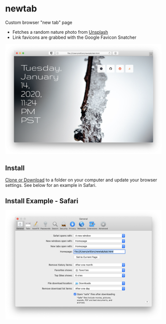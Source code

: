# newtab

Custom browser "new tab" page

- Fetches a random nature photo from [Unsplash](https://unsplash.com/images/nature)
- Link favicons are grabbed with the Google Favicon Snatcher

![screenshot](example.png)

## Install

[Clone or Download](https://help.github.com/en/github/creating-cloning-and-archiving-repositories/cloning-a-repository) to a folder on your computer and update your browser settings. See below for an example in Safari.

## Install Example - Safari

![Safair setup](safari.png)

